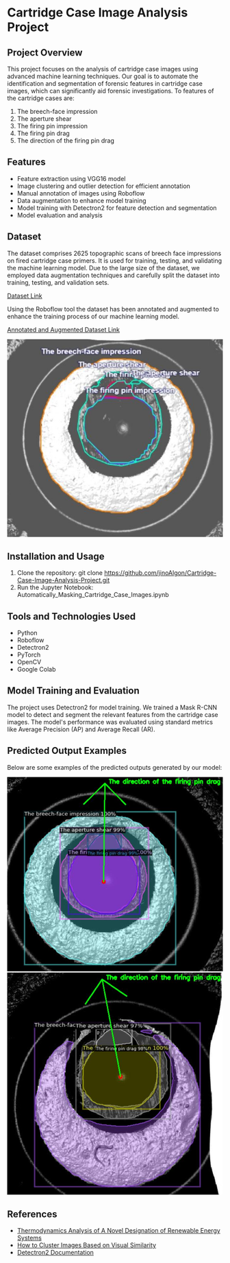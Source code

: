 # Cartridge Case Image Analysis Project

## Project Overview
This project focuses on the analysis of cartridge case images using advanced machine learning techniques. Our goal is to automate the identification and segmentation of forensic features in cartridge case images, which can significantly aid forensic investigations. To features of the cartridge cases are:

1. The breech-face impression
2. The aperture shear
3. The firing pin impression
4. The firing pin drag
5. The direction of the firing pin drag

## Features
- Feature extraction using VGG16 model
- Image clustering and outlier detection for efficient annotation
- Manual annotation of images using Roboflow
- Data augmentation to enhance model training
- Model training with Detectron2 for feature detection and segmentation
- Model evaluation and analysis

## Dataset
The dataset comprises 2625 topographic scans of breech face impressions on fired cartridge case primers. It is used for training, testing, and validating the machine learning model. Due to the large size of the dataset, we employed data augmentation techniques and carefully split the dataset into training, testing, and validation sets.

[Dataset Link](https://iastate.figshare.com/articles/dataset/Topographic_Scans_of_Breech_Face_Impressions_on_Cartridge_Case_Primers/23837100?file=42400335)

Using the Roboflow tool the dataset has been annotated and augmented to enhance the training process of our machine learning model.

[Annotated and Augmented Dataset Link](https://github.com/jinoAlgon/Cartridge-Case-Image-Analysis-Project/blob/main/masking_catridge-2.zip)

![Alt text](https://github.com/jinoAlgon/Cartridge-Case-Image-Analysis-Project/blob/main/project_images/Annotated_image.JPG "Annotaed image")

## Installation and Usage
1. Clone the repository: git clone https://github.com/jinoAlgon/Cartridge-Case-Image-Analysis-Project.git
2. Run the Jupyter Notebook: Automatically_Masking_Cartridge_Case_Images.ipynb

## Tools and Technologies Used
- Python
- Roboflow
- Detectron2
- PyTorch
- OpenCV
- Google Colab

## Model Training and Evaluation
The project uses Detectron2 for model training. We trained a Mask R-CNN model to detect and segment the relevant features from the cartridge case images. The model's performance was evaluated using standard metrics like Average Precision (AP) and Average Recall (AR).

## Predicted Output Examples
Below are some examples of the predicted outputs generated by our model:

![Alt text](https://github.com/jinoAlgon/Cartridge-Case-Image-Analysis-Project/blob/main/project_images/output4.JPG "output4")
![Alt text](https://github.com/jinoAlgon/Cartridge-Case-Image-Analysis-Project/blob/main/project_images/Output2.JPG "output2")

## References
- [Thermodynamics Analysis of A Novel Designation of Renewable Energy Systems](https://espace2.etsmtl.ca/id/eprint/27282/1/Duong-L-2023-27282.pdf)
- [How to Cluster Images Based on Visual Similarity](https://towardsdatascience.com/how-to-cluster-images-based-on-visual-similarity-cd6e7209fe34)
- [Detectron2 Documentation](https://detectron2.readthedocs.io/en/latest/tutorials/training.html)
